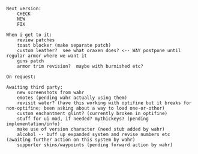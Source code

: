     Next version:
        CHECK
        NEW
        FIX

    When i get to it:
        review patches        
        toast blocker (make separate patch)
        custom leather?  see what oraxen does? <-- WAY postpone until regular armor where we want it
        guns patch
        armor trim revision?  maybe with burnished etc?
        
    On request:
        
    Awaiting third party:
        new screenshots from wahr
        emotes (pending wahr actually using them)
        revisit water? (have this working with optifine but it breaks for non-optifine; been asking about a way to load one-or-other)
        custom enchantment glint? (currently broken in optifine)
        stuff for ui mod, if needed? mythickeys? (pending implementation/info)
        make use of version character (need stub added by wahr)
        alcohol -- buff up expanded system and revise numbers etc (awaiting further action on this system by wahr)
        supporter skins/waypoints (pending forward action by wahr)